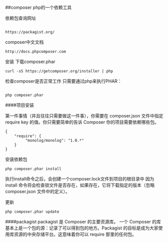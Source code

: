 ##composer
php的一个依赖工具

依赖包查询网址
```

https://packagist.org/
```

composer中文文档
```
http://docs.phpcomposer.com
```

安装
下载composer.phar
```
curl -sS https://getcomposer.org/installer | php
```

检查composer是否正常工作 只需要通过php来执行PHAR：
```

php composer.phar
```

####项目安装

第一件事情（并且往往只需要做这一件事），你需要在 composer.json 文件中指定 require key 的值。你只需要简单的告诉 Composer 你的项目需要依赖哪些包。 
```
{ 
    "require": {
         "monolog/monolog": "1.0.*" 
    }
}
```

安装依赖包
```
php composer.phar install
```

执行install命令之后，会创建一个composer.lock文件到项目的根目录中
因为 install 命令将会检查锁文件是否存在，如果存在，它将下载指定的版本（忽略 composer.json 文件中的定义）。 

更新
```
php composer.phar update
```

####packagist
packagist 是 Composer 的主要资源库。 一个 Composer 的库基本上是一个包的源：记录了可以得到包的地方。Packagist 的目标是成为大家使用库资源的中央存储平台。这意味着你可以 require 那里的任何包。 




